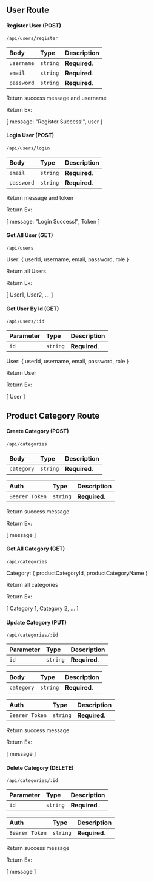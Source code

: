 ## User Route


#### Register User (POST)
```http
/api/users/register
```

| Body      | Type     | Description                       |
| :-------- | :------- | :-------------------------------- |
| `username`      | `string` | **Required**.|
| `email`      | `string` | **Required**.|
| `password`      | `string` | **Required**.|

Return success message and username

Return Ex:

[
  message: "Register Success!",
  user
]



#### Login User (POST)
```http
/api/users/login
```

| Body      | Type     | Description                       |
| :-------- | :------- | :-------------------------------- |
| `email`      | `string` | **Required**.|
| `password`      | `string` | **Required**.|

Return message and token

Return Ex:

[
  message: "Login Success!",
  Token
]


#### Get All User (GET)
```http
/api/users
```
User: {
  userId,
  username,
  email,
  password,
  role
}

Return all Users

Return Ex:

[
  User1,
  User2,
  ...
]



#### Get User By Id (GET)
```http
/api/users/:id
```

| Parameter | Type     | Description                       |
| :-------- | :------- | :-------------------------------- |
| `id`      | `string` | **Required**.|

User: {
  userId,
  username,
  email,
  password,
  role
}

Return User

Return Ex:

[
  User
]



## Product Category Route

#### Create Category (POST)
```http
/api/categories
```

| Body      | Type     | Description                       |
| :-------- | :------- | :-------------------------------- |
| `category`      | `string` | **Required**.|

| Auth           | Type     | Description                       |
| :------------- | :------- | :-------------------------------- |
| `Bearer Token` | `string` | **Required**.|

Return success message

Return Ex:

[
  message
]


#### Get All Category (GET)
```http
/api/categories
```

Category: {
  productCategoryId,
  productCategoryName
}

Return all categories

Return Ex:

[
  Category 1,
  Category 2,
  ...
]


#### Update Category (PUT)
```http
/api/categories/:id
```

| Parameter      | Type     | Description                       |
| :-------- | :------- | :-------------------------------- |
| `id`      | `string` | **Required**.|

| Body      | Type     | Description                       |
| :-------- | :------- | :-------------------------------- |
| `category`      | `string` | **Required**.|

| Auth           | Type     | Description                       |
| :------------- | :------- | :-------------------------------- |
| `Bearer Token` | `string` | **Required**.|

Return success message

Return Ex:

[
  message
]


#### Delete Category (DELETE)
```http
/api/categories/:id
```

| Parameter      | Type     | Description                       |
| :-------- | :------- | :-------------------------------- |
| `id`      | `string` | **Required**.|

| Auth           | Type     | Description                       |
| :------------- | :------- | :-------------------------------- |
| `Bearer Token` | `string` | **Required**.|

Return success message

Return Ex:

[
  message
]
